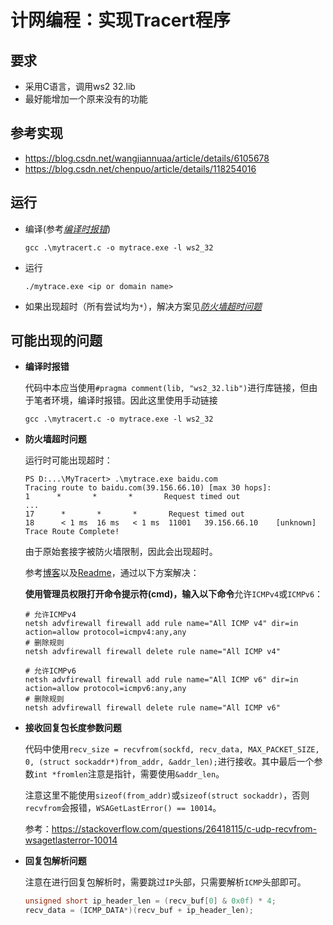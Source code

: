 # 计网编程：实现Tracert程序

## 要求
- 采用C语言，调用ws2 32.lib
- 最好能增加一个原来没有的功能

## 参考实现
- https://blog.csdn.net/wangjiannuaa/article/details/6105678
- https://blog.csdn.net/chenpuo/article/details/118254016

## 运行
- 编译(参考[*编译时报错*](#compile-error))
    ```shell
    gcc .\mytracert.c -o mytrace.exe -l ws2_32
    ```
- 运行
    ```shell
    ./mytrace.exe <ip or domain name>
    ```
- 如果出现超时（所有尝试均为`*`），解决方案见[*防火墙超时问题*](#timeout)

## 可能出现的问题

- **编译时报错**<a id='compile-error'></a>
  
    代码中本应当使用`#pragma comment(lib, "ws2_32.lib")`进行库链接，但由于笔者环境，编译时报错。因此这里使用手动链接
    ```shell
    gcc .\mytracert.c -o mytrace.exe -l ws2_32
    ```

- **防火墙超时问题**<a id='timeout'></a>
  
    运行时可能出现超时：
    ```shell
    PS D:...\MyTracert> .\mytrace.exe baidu.com
    Tracing route to baidu.com(39.156.66.10) [max 30 hops]:
    1      *       *       *       Request timed out
    ...
    17      *       *       *       Request timed out
    18      < 1 ms  16 ms   < 1 ms  11001   39.156.66.10    [unknown]
    Trace Route Complete!
    ```
    由于原始套接字被防火墙限制，因此会出现超时。
    
    参考[博客](https://candinya.com/posts/write-a-route-tracing-tool-on-windows/#%E8%A7%A3%E5%86%B3%E5%8C%85%E8%B6%85%E6%97%B6%E9%97%AE%E9%A2%98)以及[Readme](https://crates.io/crates/tracert)，通过以下方案解决：

    **使用管理员权限打开命令提示符(cmd)，输入以下命令**允许`ICMPv4`或`ICMPv6`：
    ```shell
    # 允许ICMPv4
    netsh advfirewall firewall add rule name="All ICMP v4" dir=in action=allow protocol=icmpv4:any,any
    # 删除规则
    netsh advfirewall firewall delete rule name="All ICMP v4"

    # 允许ICMPv6
    netsh advfirewall firewall add rule name="All ICMP v6" dir=in action=allow protocol=icmpv6:any,any
    # 删除规则
    netsh advfirewall firewall delete rule name="All ICMP v6"
    ```

- **接收回复包长度参数问题**

    代码中使用`recv_size = recvfrom(sockfd, recv_data, MAX_PACKET_SIZE, 0, (struct sockaddr*)from_addr, &addr_len);`进行接收。其中最后一个参数`int *fromlen`注意是指针，需要使用`&addr_len`。

    注意这里不能使用`sizeof(from_addr)`或`sizeof(struct sockaddr)`，否则`recvfrom`会报错，`WSAGetLastError() == 10014`。

    参考：https://stackoverflow.com/questions/26418115/c-udp-recvfrom-wsagetlasterror-10014

- **回复包解析问题**
  
    注意在进行回复包解析时，需要跳过`IP`头部，只需要解析`ICMP`头部即可。
    ```c
    unsigned short ip_header_len = (recv_buf[0] & 0x0f) * 4;
    recv_data = (ICMP_DATA*)(recv_buf + ip_header_len);
    ```



